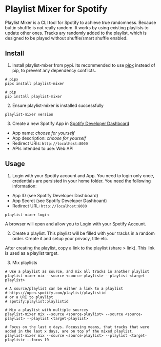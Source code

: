 # Playlist Mixer for Spotify

Playlist Mixer is a CLI tool for Spotify to achieve true randomness. Because bultin shuffle is not really random.
It works by using existing playlists to update other ones. Tracks ary randomly added to the playlist, which is designed to be played without shuffle/smart shuffle enabled.

## Install

1. Install playlist-mixer from pypi. Its recommended to use [pipx](https://pipx.pypa.io/stable/) instead of pip, to prevent any dependency conflicts.

```shell
# pipx
pipx install playlist-mixer

# pip
pip install playlist-mixer
```

2. Ensure playlist-mixer is installed successfully

```shell
playlist-mixer version
```

3. Create a new Spotify App in [Spotify Developer Dashboard](https://developer.spotify.com/dashboard)

- App name: _choose for yourself_
- App description: _choose for yourself_
- Redirect URIs: `http://localhost:8000`
- APIs intended to use: Web API

## Usage

1. Login with your Spotify account and App. You need to login only once, credentials are persisted in your home folder.
You need the following information:

- App ID (see Spotify Developer Dashboard)
- App Secret (see Spotify Developer Dashboard)
- Redirect URL: `http://localhost:8000`

```shell
playlist-mixer login
```
A browser will open and allow you to Login with your Spotify Account.

2. Create a playlist. This playlist will be filled with your tracks in a random order. Create it and setup your privacy, title etc.

After creating the playlist, copy a link to the playlist (share > link). This link is used as a playlist target.

3. Mix playlists

```shell
# Use a playlist as source, and mix all tracks in another playlist
playlist-mixer mix --source <source-playlist> --playlist <target-playlist>

# A source/playlist can be either a link to a playlist
# https://open.spotify.com/playlist/playlistid
# or a URI to playlist
# spotify:playlist:playlistid

# Mix a playlist with multiple sources
playlist-mixer mix --source <source-playlist> --source <source-playlist> --playlist <target-playlist>

# Focus on the last x days. Focussing means, that tracks that were added in the last x days, are on top of the mixed playlist.
playlist-mixer mix --source <source-playlist> --playlist <target-playlist> --focus 10
```